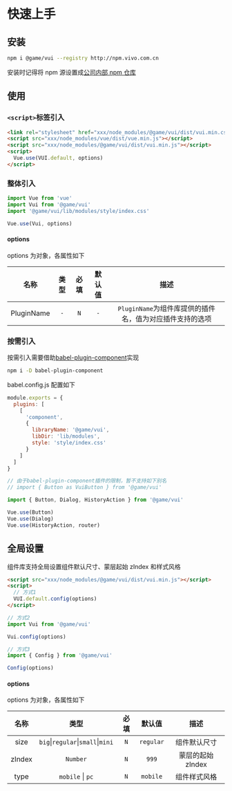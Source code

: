 # 快速上手

## 安装

```bash
npm i @game/vui --registry http://npm.vivo.com.cn
```

安装时记得将 npm 源设置成[公司内部 npm 仓库](http://npm.vivo.com.cn)

## 使用

### `<script>`标签引入

```html
<link rel="stylesheet" href="xxx/node_modules/@game/vui/dist/vui.min.css" />
<script src="xxx/node_modules/vue/dist/vue.min.js"></script>
<script src="xxx/node_modules/@game/vui/dist/vui.min.js"></script>
<script>
  Vue.use(VUI.default, options)
</script>
```

### 整体引入

```js
import Vue from 'vue'
import Vui from '@game/vui'
import '@game/vui/lib/modules/style/index.css'

Vue.use(Vui, options)
```

#### options

options 为对象，各属性如下

|    名称    | 类型 | 必填 | 默认值 |                           描述                           |
| :--------: | :--: | :--: | :----: | :------------------------------------------------------: |
| PluginName | `-`  | `N`  |  `-`   | `PluginName`为组件库提供的插件名，值为对应插件支持的选项 |

### 按需引入

按需引入需要借助[babel-plugin-component](https://github.com/ElementUI/babel-plugin-component)实现

```bash
npm i -D babel-plugin-component
```

babel.config.js 配置如下

```js
module.exports = {
  plugins: [
    [
      'component',
      {
        libraryName: '@game/vui',
        libDir: 'lib/modules',
        style: 'style/index.css'
      }
    ]
  ]
}
```

```js
// 由于babel-plugin-component插件的限制，暂不支持如下别名
// import { Button as VuiButton } from '@game/vui'

import { Button, Dialog, HistoryAction } from '@game/vui'

Vue.use(Button)
Vue.use(Dialog)
Vue.use(HistoryAction, router)
```

## 全局设置

组件库支持全局设置组件默认尺寸、蒙层起始 zIndex 和样式风格

```html
<script src="xxx/node_modules/@game/vui/dist/vui.min.js"></script>
<script>
  // 方式1
  VUI.default.config(options)
</script>
```

```js
// 方式2
import Vui from '@game/vui'

Vui.config(options)
```

```js
// 方式3
import { Config } from '@game/vui'

Config(options)
```

#### options

options 为对象，各属性如下

|  名称  |                     类型                      | 必填 |  默认值   |       描述        |
| :----: | :-------------------------------------------: | :--: | :-------: | :---------------: |
|  size  | `big`&#124;`regular`&#124;`small`&#124;`mini` | `N`  | `regular` |   组件默认尺寸    |
| zIndex |                   `Number`                    | `N`  |   `999`   | 蒙层的起始 zIndex |
|  type  |             `mobile` &#124; `pc`              | `N`  | `mobile`  |   组件样式风格    |

